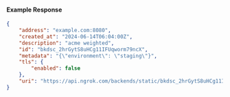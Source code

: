 <!-- Code generated for API Clients. DO NOT EDIT. -->

#### Example Response

```json
{
	"address": "example.com:8080",
	"created_at": "2024-06-14T06:04:00Z",
	"description": "acme weighted",
	"id": "bkdsc_2hrGytS8uHCg11IFUqworm79ncX",
	"metadata": "{\"environment\": \"staging\"}",
	"tls": {
		"enabled": false
	},
	"uri": "https://api.ngrok.com/backends/static/bkdsc_2hrGytS8uHCg11IFUqworm79ncX"
}
```
